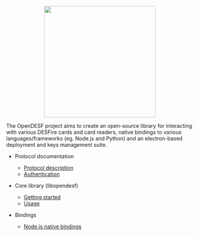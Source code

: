 <p align="center">
  <img src="https://i.imgur.com/uuRQ0iI.png" width=300>
</p>

The OpenDESF project aims to create an open-source library for interacting with various DESFire cards and card readers, native bindings to various languages/frameworks (eg. Node.js and Python) and an electron-based deployment and keys management suite.

- Protocol documentation

  - [Protocol description](./protocol/description.md)
  - [Authentication](./protocol/authentication.md)

- Core library (libopendesf)

  - [Getting started](./libopendesf/gettingstarted.md)
  - [Usage](./libopendesf/usage.md)

- Bindings

  - [Node.js native bindings](./bindings/node.md)